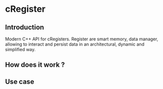 # cRegister

## Introduction

Modern C++ API for cRegisters. Register are smart memory, data manager, allowing to interact and persist data in an architectural, dynamic and simplified way.

## How does it work ?

## Use case
